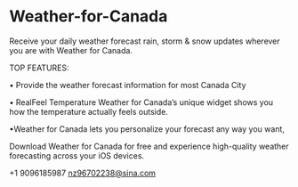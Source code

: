 # Weather-for-Canada

Receive your daily weather forecast rain, storm & snow updates wherever you are with Weather for Canada.


TOP  FEATURES:

• Provide the weather forecast information for most Canada City

• RealFeel Temperature
Weather for Canada’s unique widget shows you how the temperature actually feels outside.

•Weather for Canada lets you personalize your forecast any way you want, 

Download Weather for Canada for free and experience high-quality weather forecasting across your iOS devices.

+1 9096185987 nz96702238@sina.com
